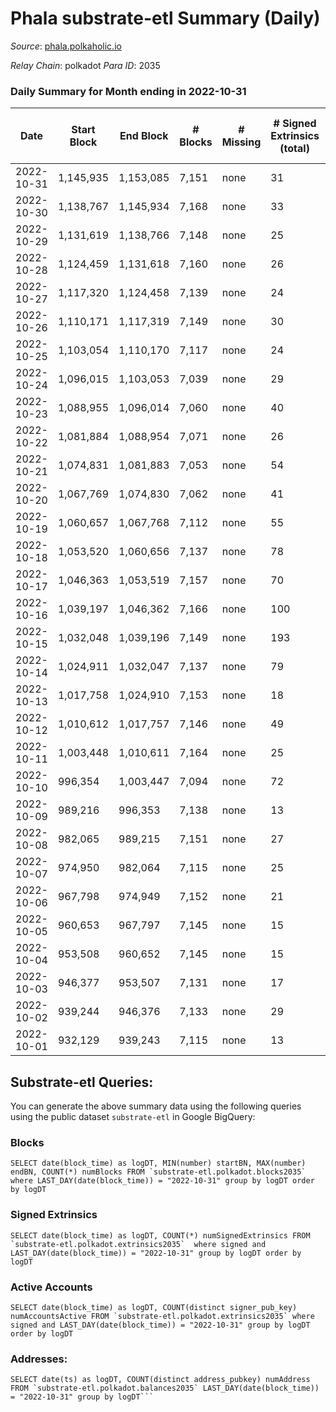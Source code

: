 # Phala substrate-etl Summary (Daily)

_Source_: [phala.polkaholic.io](https://phala.polkaholic.io)

*Relay Chain*: polkadot
*Para ID*: 2035



### Daily Summary for Month ending in 2022-10-31


| Date | Start Block | End Block | # Blocks | # Missing | # Signed Extrinsics (total) | # Active Accounts | # Addresses with Balances | # Events | # Transfers | # XCM Transfers In | # XCM Transfers Out |
| ---- | ----------- | --------- | -------- | --------- | --------------------------- | ----------------- | ------------------------- | -------- | ----------- | ------------------ | ------------------- |
| 2022-10-31 | 1,145,935 | 1,153,085 | 7,151 | none  | 31 | 21 | 2,791 | 14,555 | 4 ($171.18) | 4 ($146.46) |   |
| 2022-10-30 | 1,138,767 | 1,145,934 | 7,168 | none  | 33 | 23 | 2,788 | 14,612 | 6 ($377.01) | 3 ($23.77) |   |
| 2022-10-29 | 1,131,619 | 1,138,766 | 7,148 | none  | 25 | 18 |  | 14,491 | 7 ($722.27) |   |   |
| 2022-10-28 | 1,124,459 | 1,131,618 | 7,160 | none  | 26 | 17 |  | 14,542 | 10 ($1,314.25) | 4 ($627.06) |   |
| 2022-10-27 | 1,117,320 | 1,124,458 | 7,139 | none  | 24 | 11 | 2,779 | 14,465 | 5 ($303.48) | 2 ($75.37) |   |
| 2022-10-26 | 1,110,171 | 1,117,319 | 7,149 | none  | 30 | 20 | 2,776 | 14,566 | 6 ($457.50) | 3 ($61.15) |   |
| 2022-10-25 | 1,103,054 | 1,110,170 | 7,117 | none  | 24 | 18 | 2,773 | 14,432 | 1 ($388.05) | 1 ($3.78) |   |
| 2022-10-24 | 1,096,015 | 1,103,053 | 7,039 | none  | 29 | 21 | 2,772 | 14,313 | 8 ($1,102.56) | 3 ($64.89) |   |
| 2022-10-23 | 1,088,955 | 1,096,014 | 7,060 | none  | 40 | 22 | 2,765 | 14,454 | 8 ($2,726.24) | 5 ($626.30) |   |
| 2022-10-22 | 1,081,884 | 1,088,954 | 7,071 | none  | 26 | 15 |  | 14,334 | 5 ($552.38) | 1 ($34.47) |   |
| 2022-10-21 | 1,074,831 | 1,081,883 | 7,053 | none  | 54 | 30 | 2,760 | 14,617 | 14 ($2,754.72) | 10 ($1,183.63) |   |
| 2022-10-20 | 1,067,769 | 1,074,830 | 7,062 | none  | 41 | 21 |  | 14,529 | 6 ($1,110.96) | 7 ($244.07) |   |
| 2022-10-19 | 1,060,657 | 1,067,768 | 7,112 | none  | 55 | 24 |  | 14,661 | 10 ($1,307.58) | 4 ($278.73) |   |
| 2022-10-18 | 1,053,520 | 1,060,656 | 7,137 | none  | 78 | 40 | 2,749 | 14,905 | 20 ($5,449.79) | 5 ($1,246.74) |   |
| 2022-10-17 | 1,046,363 | 1,053,519 | 7,157 | none  | 70 | 39 |  | 14,935 | 20 ($5,456.39) | 10 ($1,857.08) |   |
| 2022-10-16 | 1,039,197 | 1,046,362 | 7,166 | none  | 100 | 60 | 2,734 | 15,050 | 43 ($15,471.26) | 3 ($1,366.63) |   |
| 2022-10-15 | 1,032,048 | 1,039,196 | 7,149 | none  | 193 | 88 | 2,718 | 16,014 | 74 ($13,532.58) | 38 ($9,032.65) |   |
| 2022-10-14 | 1,024,911 | 1,032,047 | 7,137 | none  | 79 | 32 | 2,665 | 15,028 | 15 ($3,127.40) | 20 ($3,790.78) |   |
| 2022-10-13 | 1,017,758 | 1,024,910 | 7,153 | none  | 18 | 7 |  | 14,490 | 2 ($50.40) | 4 ($0.61) |   |
| 2022-10-12 | 1,010,612 | 1,017,757 | 7,146 | none  | 49 | 23 | 2,655 | 14,731 | 7 ($73,827.63) | 4 ($0.56) |   |
| 2022-10-11 | 1,003,448 | 1,010,611 | 7,164 | none  | 25 | 15 | 2,655 | 14,590 | 6 ($3,020.90) | 8 ($375.28) |   |
| 2022-10-10 | 996,354 | 1,003,447 | 7,094 | none  | 72 | 18 | 2,651 | 14,949 | 6 ($2,602.45) | 8 ($1.05) |   |
| 2022-10-09 | 989,216 | 996,353 | 7,138 | none  | 13 | 6 | 2,646 | 14,405 | 1 ($0.86) | 1 ($9.54) |   |
| 2022-10-08 | 982,065 | 989,215 | 7,151 | none  | 27 | 14 | 2,645 | 14,503 | 3 ($908.40) | 1 ($0.028) |   |
| 2022-10-07 | 974,950 | 982,064 | 7,115 | none  | 25 | 14 | 2,645 | 14,431 | 1 ($7.40) | 1 ($0.088) |   |
| 2022-10-06 | 967,798 | 974,949 | 7,152 | none  | 21 | 9 | 2,642 | 14,545 | 2 ($1,902.80) | 6 ($0.46) |   |
| 2022-10-05 | 960,653 | 967,797 | 7,145 | none  | 15 | 12 | 2,641 | 14,424 | 5 ($1,915.67) | 1 ($0.089) |   |
| 2022-10-04 | 953,508 | 960,652 | 7,145 | none  | 15 | 11 | 2,638 | 14,439 |   | 2 ($0.36) |   |
| 2022-10-03 | 946,377 | 953,507 | 7,131 | none  | 17 | 8 |  | 14,444 | 2 ($444.45) | 4 ($2.82) |   |
| 2022-10-02 | 939,244 | 946,376 | 7,133 | none  | 29 | 13 |  | 14,543 | 9 ($1,898.53) | 5 ($443.19) |   |
| 2022-10-01 | 932,129 | 939,243 | 7,115 | none  | 13 | 9 |  | 14,320 |   |   |   |

## Substrate-etl Queries:
You can generate the above summary data using the following queries using the public dataset `substrate-etl` in Google BigQuery:


### Blocks
```
SELECT date(block_time) as logDT, MIN(number) startBN, MAX(number) endBN, COUNT(*) numBlocks FROM `substrate-etl.polkadot.blocks2035`  where LAST_DAY(date(block_time)) = "2022-10-31" group by logDT order by logDT
```


### Signed Extrinsics
```
SELECT date(block_time) as logDT, COUNT(*) numSignedExtrinsics FROM `substrate-etl.polkadot.extrinsics2035`  where signed and LAST_DAY(date(block_time)) = "2022-10-31" group by logDT order by logDT
```


### Active Accounts
```
SELECT date(block_time) as logDT, COUNT(distinct signer_pub_key) numAccountsActive FROM `substrate-etl.polkadot.extrinsics2035` where signed and LAST_DAY(date(block_time)) = "2022-10-31" group by logDT order by logDT
```


### Addresses:
```
SELECT date(ts) as logDT, COUNT(distinct address_pubkey) numAddress FROM `substrate-etl.polkadot.balances2035` LAST_DAY(date(block_time)) = "2022-10-31" group by logDT```

